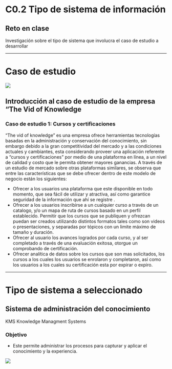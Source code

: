 # C0.2 Tipo de sistema de información
## Reto en clase

Investigación sobre el tipo de sistema que involucra el caso de estudio a desarrollar

___
# Caso de estudio
![](https://ekuatio.com/wp-content/uploads/educacion-online.jpg)
## Introducción al caso de estudio de la empresa “The Vid of Knowledge
### Caso de estudio 1: Cursos y certificaciones
“The vid of knowledge” es una empresa ofrece herramientas tecnologías basadas en la administración y conservación del conocimiento, sin embargo debido a la gran competitividad del mercado y a las condiciones actuales y cambiantes, esta considerando proveer una aplicación referente a “cursos y certificaciones” por medio de una plataforma en línea, a un nivel de calidad y costo que le permita obtener mayores ganancias. A través de un estudio de mercado sobre otras plataformas similares, se observa que entre las características que se debe ofrecer dentro de este modelo de negocio están los siguientes:

* Ofrecer a los usuarios una plataforma que este disponible en todo momento, que sea fácil de utilizar y atractiva, así como garantice seguridad de la información que ahí se registre .
* Ofrecer a los usuarios inscribirse a un cualquier curso a través de un catalogo, y/o un mapa de ruta de cursos basado en un perfil establecido.
Permitir que los cursos que se publiquen y ofrezcan puedan ser creados utilizando distintos formatos tales como son videos o presentaciones, y separadas por tópicos con un limite máximo de tamaño y duración.
* Ofrecer al usuario los avances logrados por cada curso, y al ser completado a través de una evaluación exitosa, otorgue un comprobando de certificación.
* Ofrecer analítica de datos sobre los cursos que son mas solicitados, los cursos a los cuales los usuarios se enrolaron y completaron, así como los usuarios a los cuales su certificación esta por expirar o expiro.
___ 
 # Tipo de sistema a seleccionado
## Sistema de administración del conocimiento
KMS Knowledge Managment Systems

### Objetivo
* Este permite administrar los procesos para capturar y aplicar el conocimiento y la experiencia.

![](https://images.squarespace-cdn.com/content/v1/53aadf1de4b0a0a817640cca/1603228735782-U1ZCAVD0L3MRZMKPNBYS/ke17ZwdGBToddI8pDm48kGYnHKKreYSY-a4SM7YcrIlZw-zPPgdn4jUwVcJE1ZvWQUxwkmyExglNqGp0IvTJZamWLI2zvYWH8K3-s_4yszcp2ryTI0HqTOaaUohrI8PI4WAC31-x4fG-BA-rADzKeu2GTEQhaagXp9A9V0Nz6iAKMshLAGzx4R3EDFOm1kBS/Decalogo+Educaci%C3%B3n+en+L%C3%ADnea.jpg?format=1500w)